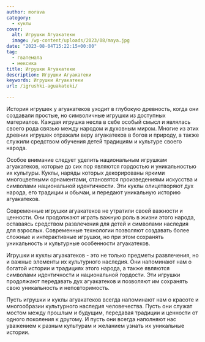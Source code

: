 ```yaml
---
author: morava
category:
  - куклы
cover:
  alt: Игрушки Агуакатеки
  image: /wp-content/uploads/2023/08/maya.jpg
date: "2023-08-04T15:22:15+00:00"
tag:
  - гватемала
  - мексика
title: Игрушки Агуакатеки
description: Игрушки Агуакатеки
keywords: Игрушки Агуакатеки
url: /igrushki-aguakateki/

---
```

История игрушек у агуакатеков уходит в глубокую древность, когда они создавали простые, но символичные игрушки из доступных материалов. Каждая игрушка несла в себе особый смысл и являлась своего рода связью между народом и духовным миром. Многие из этих древних игрушек отражали веру агуакатеков в богов и природу, а также служили средством обучения детей традициям и культуре своего народа.

Особое внимание следует уделить национальным игрушкам агуакатеков, которые до сих пор являются гордостью и уникальностью их культуры. Куклы, наряды которых декорированы яркими многоцветными орнаментами, становятся произведениями искусства и символами национальной идентичности. Эти куклы олицетворяют дух народа, его традиции и обычаи, и передают уникальную историю агуакатеков.

Современные игрушки агуакатеков не утратили своей важности и ценности. Они продолжают играть важную роль в жизни этого народа, оставаясь средством развлечения для детей и символами наследия для взрослых. Современные технологии позволяют создавать более сложные и интерактивные игрушки, но при этом сохранять уникальность и культурные особенности агуакатеков.

Игрушки и куклы агуакатеков \- это не только предметы развлечения, но и важные элементы их культурного наследия. Они напоминают нам о богатой истории и традициях этого народа, а также являются символами идентичности и национальной гордости. Эти игрушки продолжают передавать дух агуакатеков и позволяют им сохранять свою уникальность и неповторимость.

Пусть игрушки и куклы агуакатеков всегда напоминают нам о красоте и многообразии культурного наследия человечества. Пусть они служат мостом между прошлым и будущим, передавая традиции и ценности от одного поколения к другому. И пусть они всегда наполняют нас уважением к разным культурам и желанием узнать их уникальные истории.
